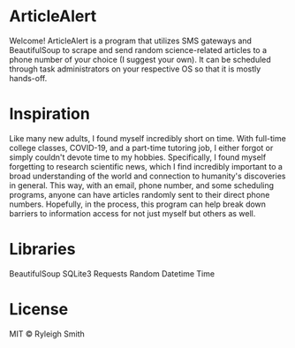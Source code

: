# ArticleAlert
Welcome!
ArticleAlert is a program that utilizes SMS gateways and BeautifulSoup to scrape and send random science-related articles to a phone number of your choice (I suggest your own). 
It can be scheduled through task administrators on your respective OS so that it is mostly hands-off.

# Inspiration

Like many new adults, I found myself incredibly short on time. 
With full-time college classes, COVID-19, and a part-time tutoring job, I either forgot or simply couldn't devote time to my hobbies. 
Specifically, I found myself forgetting to research scientific news, which I find incredibly important to a broad understanding of the world and connection to humanity's discoveries in general. 
This way, with an email, phone number, and some scheduling programs, anyone can have articles randomly sent to their direct phone numbers. 
Hopefully, in the process, this program can help break down barriers to information access for not just myself but others as well.

# Libraries
BeautifulSoup
SQLite3
Requests
Random
Datetime
Time

# License
MIT © Ryleigh Smith
